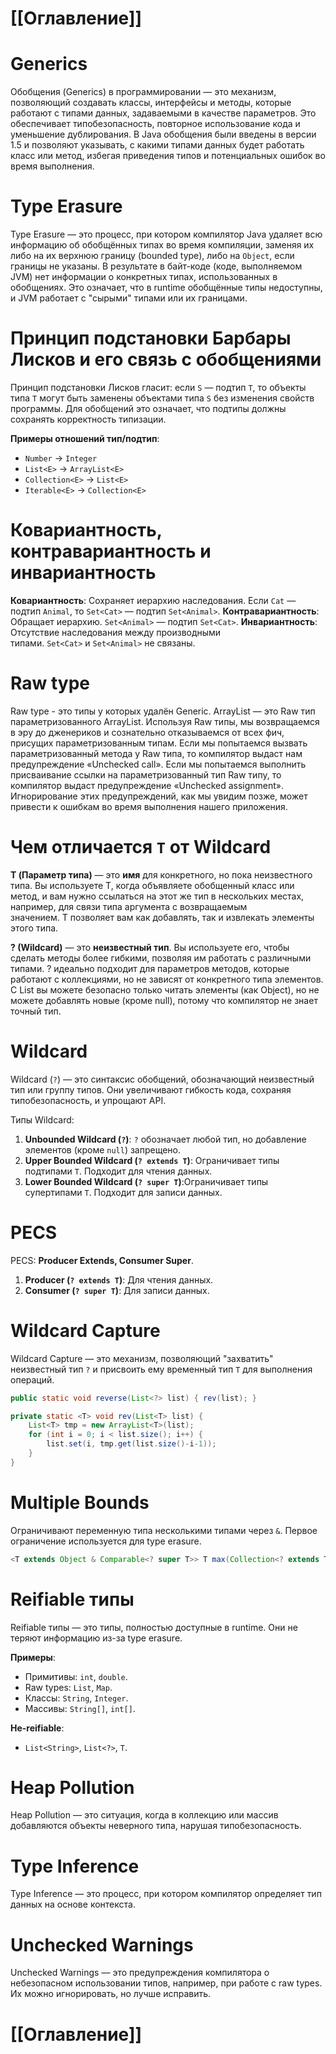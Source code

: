 # [[Оглавление]]

# Generics

Обобщения (Generics) в программировании — это механизм, позволяющий создавать классы, интерфейсы и методы, которые работают с типами данных, задаваемыми в качестве параметров. Это обеспечивает типобезопасность, повторное использование кода и уменьшение дублирования. В Java обобщения были введены в версии 1.5 и позволяют указывать, с какими типами данных будет работать класс или метод, избегая приведения типов и потенциальных ошибок во время выполнения.

# Type Erasure

Type Erasure — это процесс, при котором компилятор Java удаляет всю информацию об обобщённых типах во время компиляции, заменяя их либо на их верхнюю границу (bounded type), либо на `Object`, если границы не указаны. В результате в байт-коде (коде, выполняемом JVM) нет информации о конкретных типах, использованных в обобщениях. Это означает, что в runtime обобщённые типы недоступны, и JVM работает с "сырыми" типами или их границами.

# Принцип подстановки Барбары Лисков и его связь с обобщениями

Принцип подстановки Лисков гласит: если `S` — подтип `T`, то объекты типа `T` могут быть заменены объектами типа `S` без изменения свойств программы. Для обобщений это означает, что подтипы должны сохранять корректность типизации.

**Примеры отношений тип/подтип**:
- `Number` → `Integer`
- `List<E>` → `ArrayList<E>`
- `Collection<E>` → `List<E>`
- `Iterable<E>` → `Collection<E>`

# Ковариантность, контравариантность и инвариантность

**Ковариантность**: Сохраняет иерархию наследования. Если `Cat` — подтип `Animal`, то `Set<Cat>` — подтип `Set<Animal>`.
**Контравариантность**: Обращает иерархию. `Set<Animal>` — подтип `Set<Cat>`.
**Инвариантность**: Отсутствие наследования между производными типами. `Set<Cat>` и `Set<Animal>` не связаны.

# Raw type

Raw type - это типы у которых удалён Generic.
ArrayList — это Raw тип параметризованного ArrayList. Используя Raw типы, мы возвращаемся в эру до дженериков и сознательно отказываемся от всех фич, присущих параметризованным типам. Если мы попытаемся вызвать параметризованный метода у Raw типа, то компилятор выдаст нам предупреждение «Unchecked call». Если мы попытаемся выполнить присваивание ссылки на параметризованный тип Raw типу, то компилятор выдаст предупреждение «Unchecked assignment». Игнорирование этих предупреждений, как мы увидим позже, может привести к ошибкам во время выполнения нашего приложения.

# Чем отличается `T` от Wildcard

**T (Параметр типа)** — это **имя** для конкретного, но пока неизвестного типа. Вы используете T, когда объявляете обобщенный класс или метод, и вам нужно ссылаться на этот же тип в нескольких местах, например, для связи типа аргумента с возвращаемым значением. T позволяет вам как добавлять, так и извлекать элементы этого типа.

**? (Wildcard)** — это **неизвестный тип**. Вы используете его, чтобы сделать методы более гибкими, позволяя им работать с различными типами. ? идеально подходит для параметров методов, которые работают с коллекциями, но не зависят от конкретного типа элементов. С List вы можете безопасно только читать элементы (как Object), но не можете добавлять новые (кроме null), потому что компилятор не знает точный тип.

# Wildcard

Wildcard (`?`) — это синтаксис обобщений, обозначающий неизвестный тип или группу типов. Они увеличивают гибкость кода, сохраняя типобезопасность, и упрощают API.

Типы Wildcard:
1. **Unbounded Wildcard (`?`)**: `?` обозначает любой тип, но добавление элементов (кроме `null`) запрещено.
2. **Upper Bounded Wildcard (`? extends T`)**: Ограничивает типы подтипами `T`. Подходит для чтения данных.
3. **Lower Bounded Wildcard (`? super T`)**:Ограничивает типы супертипами `T`. Подходит для записи данных.



# PECS

PECS: **Producer Extends, Consumer Super**.
1. **Producer (`? extends T`)**: Для чтения данных.
2. **Consumer (`? super T`)**: Для записи данных.

# Wildcard Capture

Wildcard Capture — это механизм, позволяющий "захватить" неизвестный тип `?` и присвоить ему временный тип `T` для выполнения операций.

```java
public static void reverse(List<?> list) { rev(list); }

private static <T> void rev(List<T> list) {
    List<T> tmp = new ArrayList<T>(list);
    for (int i = 0; i < list.size(); i++) {
        list.set(i, tmp.get(list.size()-i-1));
    }
}
```

# Multiple Bounds

Ограничивают переменную типа несколькими типами через `&`. Первое ограничение используется для type erasure.

```java
<T extends Object & Comparable<? super T>> T max(Collection<? extends T> coll)
```


# Reifiable типы

Reifiable типы — это типы, полностью доступные в runtime. Они не теряют информацию из-за type erasure.

**Примеры**:

- Примитивы: `int`, `double`.
- Raw types: `List`, `Map`.
- Классы: `String`, `Integer`.
- Массивы: `String[]`, `int[]`.

**Не-reifiable**:

- `List<String>`, `List<?>`, `T`.

# Heap Pollution

Heap Pollution — это ситуация, когда в коллекцию или массив добавляются объекты неверного типа, нарушая типобезопасность.

# Type Inference

Type Inference — это процесс, при котором компилятор определяет тип данных на основе контекста.
# Unchecked Warnings

Unchecked Warnings — это предупреждения компилятора о небезопасном использовании типов, например, при работе с raw types. Их можно игнорировать, но лучше исправить.

# [[Оглавление]]